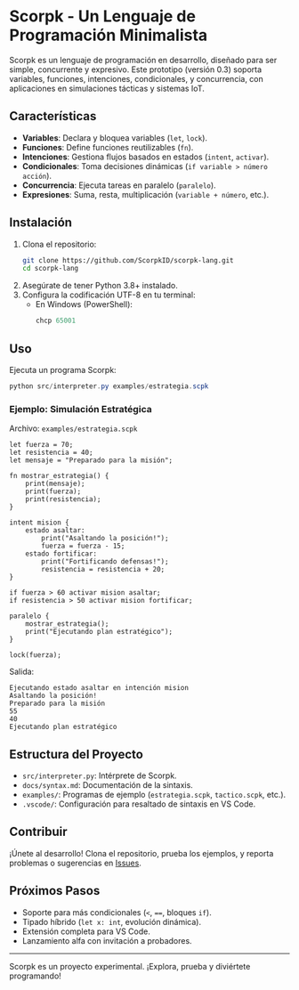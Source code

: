 # Scorpk - Un Lenguaje de Programación Minimalista

Scorpk es un lenguaje de programación en desarrollo, diseñado para ser simple, concurrente y expresivo. Este prototipo (versión 0.3) soporta variables, funciones, intenciones, condicionales, y concurrencia, con aplicaciones en simulaciones tácticas y sistemas IoT.

## Características
- **Variables**: Declara y bloquea variables (`let`, `lock`).
- **Funciones**: Define funciones reutilizables (`fn`).
- **Intenciones**: Gestiona flujos basados en estados (`intent`, `activar`).
- **Condicionales**: Toma decisiones dinámicas (`if variable > número acción`).
- **Concurrencia**: Ejecuta tareas en paralelo (`paralelo`).
- **Expresiones**: Suma, resta, multiplicación (`variable + número`, etc.).

## Instalación
1. Clona el repositorio:
   ```bash
   git clone https://github.com/ScorpkID/scorpk-lang.git
   cd scorpk-lang
   ```
2. Asegúrate de tener Python 3.8+ instalado.
3. Configura la codificación UTF-8 en tu terminal:
   - En Windows (PowerShell):
     ```powershell
     chcp 65001
     ```

## Uso
Ejecuta un programa Scorpk:
```powershell
python src/interpreter.py examples/estrategia.scpk
```

### Ejemplo: Simulación Estratégica
Archivo: `examples/estrategia.scpk`
```scorpk
let fuerza = 70;
let resistencia = 40;
let mensaje = "Preparado para la misión";

fn mostrar_estrategia() {
    print(mensaje);
    print(fuerza);
    print(resistencia);
}

intent mision {
    estado asaltar:
        print("Asaltando la posición!");
        fuerza = fuerza - 15;
    estado fortificar:
        print("Fortificando defensas!");
        resistencia = resistencia + 20;
}

if fuerza > 60 activar mision asaltar;
if resistencia > 50 activar mision fortificar;

paralelo {
    mostrar_estrategia();
    print("Ejecutando plan estratégico");
}

lock(fuerza);
```

Salida:
```
Ejecutando estado asaltar en intención mision
Asaltando la posición!
Preparado para la misión
55
40
Ejecutando plan estratégico
```

## Estructura del Proyecto
- `src/interpreter.py`: Intérprete de Scorpk.
- `docs/syntax.md`: Documentación de la sintaxis.
- `examples/`: Programas de ejemplo (`estrategia.scpk`, `tactico.scpk`, etc.).
- `.vscode/`: Configuración para resaltado de sintaxis en VS Code.

## Contribuir
¡Únete al desarrollo! Clona el repositorio, prueba los ejemplos, y reporta problemas o sugerencias en [Issues](https://github.com/ScorpkID/scorpk-lang/issues).

## Próximos Pasos
- Soporte para más condicionales (`<`, `==`, bloques `if`).
- Tipado híbrido (`let x: int`, evolución dinámica).
- Extensión completa para VS Code.
- Lanzamiento alfa con invitación a probadores.

---

Scorpk es un proyecto experimental. ¡Explora, prueba y diviértete programando!